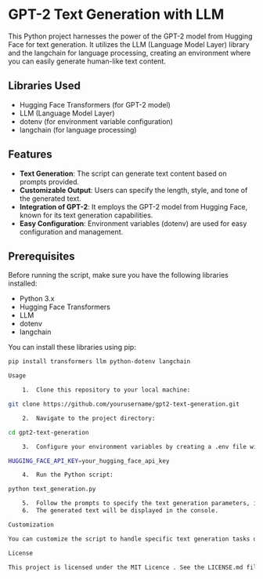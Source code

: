 # GPT-2 Text Generation with LLM

This Python project harnesses the power of the GPT-2 model from Hugging Face for text generation. It utilizes the LLM (Language Model Layer) library and the langchain for language processing, creating an environment where you can easily generate human-like text content.

## Libraries Used

- Hugging Face Transformers (for GPT-2 model)
- LLM (Language Model Layer)
- dotenv (for environment variable configuration)
- langchain (for language processing)

## Features

- **Text Generation**: The script can generate text content based on prompts provided.
- **Customizable Output**: Users can specify the length, style, and tone of the generated text.
- **Integration of GPT-2**: It employs the GPT-2 model from Hugging Face, known for its text generation capabilities.
- **Easy Configuration**: Environment variables (dotenv) are used for easy configuration and management.

## Prerequisites

Before running the script, make sure you have the following libraries installed:

- Python 3.x
- Hugging Face Transformers
- LLM
- dotenv
- langchain

You can install these libraries using pip:

```bash
pip install transformers llm python-dotenv langchain

Usage

	1.	Clone this repository to your local machine:

git clone https://github.com/yourusername/gpt2-text-generation.git

	2.	Navigate to the project directory:

cd gpt2-text-generation

	3.	Configure your environment variables by creating a .env file with the necessary settings. An example .env file might look like this:

HUGGING_FACE_API_KEY=your_hugging_face_api_key

	4.	Run the Python script:

python text_generation.py

	5.	Follow the prompts to specify the text generation parameters, including length and style. 
	6.	The generated text will be displayed in the console.

Customization

You can customize the script to handle specific text generation tasks or language processing requirements by modifying the text_generation.py script.

License

This project is licensed under the MIT Licence . See the LICENSE.md file for details.


